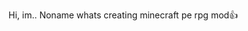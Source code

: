 Hi, im.. Noname whats creating minecraft pe rpg mod👍

<!---
Dertbort/Dertbort is a ✨ special ✨ repository because its `README.md` (this file) appears on your GitHub profile.
You can click the Preview link to take a look at your changes.
--->
